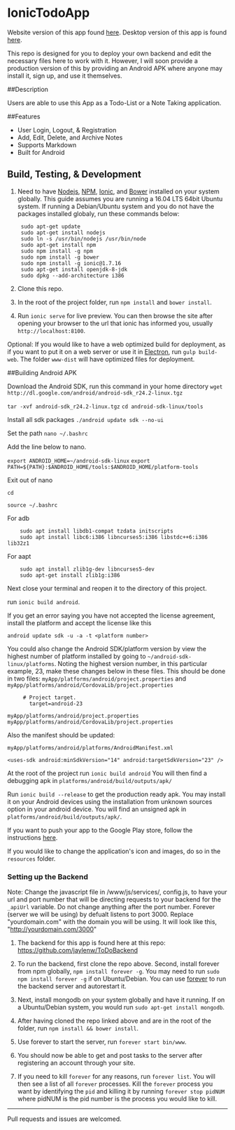 # IonicTodoApp

Website version of this app found [here](https://github.com/jaylenw/AngularJsTodoApp). Desktop version of this app is found [here](https://github.com/jaylenw/ElectronTodoApp).

This repo is designed for you to deploy your own backend and edit the necessary files here to work with it. However, I will soon provide a production version of this by providing an Android APK where anyone may install it, sign up, and use it themselves.

##Description

Users are able to use this App as a Todo-List or a Note Taking application.

##Features

* User Login, Logout, & Registration
* Add, Edit, Delete, and Archive Notes
* Supports Markdown
* Built for Android

## Build, Testing, & Development

1. Need to have [Nodejs](https://nodejs.org/en/), [NPM](https://www.npmjs.com/), [Ionic](http://ionicframework.com/), and [Bower](https://bower.io/) installed on your system globally. This guide assumes you are running a 16.04 LTS 64bit Ubuntu system. If running a Debian/Ubuntu system and you do not have the packages installed globaly, run these commands below:

        sudo apt-get update  
        sudo apt-get install nodejs  
        sudo ln -s /usr/bin/nodejs /usr/bin/node  
        sudo apt-get install npm
        sudo npm install -g npm
        sudo npm install -g bower
        sudo npm install -g ionic@1.7.16
        sudo apt-get install openjdk-8-jdk
        sudo dpkg --add-architecture i386

2. Clone this repo.

3. In the root of the project folder, run `npm install` and `bower install`.

4. Run `ionic serve` for live preview. You can then browse the site after opening your browser to the url that ionic has informed you, usually `http://localhost:8100`.

Optional: If you would like to have a web optimized build for deployment, as if you want to put it on a web server or use it in [Electron](http://electron.atom.io/), run `gulp build-web`. The folder `www-dist` will have optimized files for deployment.

##Building Android APK

Download the Android SDK, run this command in your home directory
`wget http://dl.google.com/android/android-sdk_r24.2-linux.tgz`

`tar -xvf android-sdk_r24.2-linux.tgz`
`cd android-sdk-linux/tools`

Install all sdk packages
`./android update sdk --no-ui`

Set the path
`nano ~/.bashrc`

Add the line below to nano.

`export ANDROID_HOME=~/android-sdk-linux`
`export PATH=${PATH}:$ANDROID_HOME/tools:$ANDROID_HOME/platform-tools`

Exit out of nano

`cd`

`source ~/.bashrc`

For adb

        sudo apt install libdb1-compat tzdata initscripts
        sudo apt install libc6:i386 libncurses5:i386 libstdc++6:i386 lib32z1

For aapt

        sudo apt install zlib1g-dev libncurses5-dev
        sudo apt-get install zlib1g:i386

Next close your terminal and reopen it to the directory of this project.

run `ionic build android`.

If you get an error saying you have not accepted the license agreement,
install the platform and accept the license like this

`android update sdk -u -a -t <platform number>`

You could also change the Android SDK/platform version by view the highest number
of platform installed by going to `~/android-sdk-linux/platforms`. Noting the highest
version number, in this particular example, 23, make these changes below in these files.
This should be done in two files:
`myApp/platforms/android/project.properties` and
`myApp/platforms/android/CordovaLib/project.properties`

         # Project target.
	       target=android-23

`myApp/platforms/android/project.properties myApp/platforms/android/CordovaLib/project.properties`

Also the manifest should be updated:

`myApp/platforms/android/platforms/AndroidManifest.xml`

`<uses-sdk android:minSdkVersion="14" android:targetSdkVersion="23" />`

At the root of the project run `ionic build android`
You will then find a debugging apk in `platforms/android/build/outputs/apk/`

Run `ionic build --release` to get the production ready apk. You may install it
on your Android devices using the installation from unknown sources option in
your android device. You will find an unsigned apk in `platforms/android/build/outputs/apk/`.

If you want to push your app to the Google Play store, follow the instructions
[here](http://ionicframework.com/docs/guide/publishing.html).

If you would like to change the application's icon and images, do so in the
`resources` folder.


### Setting up the Backend

Note: Change the javascript file in /www/js/services/, config.js,  to have your url and port number
   that will be directing requests to your backend for the `_apiUrl` variable. Do not change anything after the port number. Forever (server we will be using) by defualt listens to port 3000. Replace "yourdomain.com" with the domain you will be using. It will look like this, "http://yourdomain.com/3000"

1. The backend for this app is found here at this repo: https://github.com/jaylenw/ToDoBackend

2. To run the backend, first clone the repo above. Second, install forever from npm globally, `npm install forever -g`. You may    need to run `sudo npm install forever -g` if on Ubuntu/Debian.
   You can use [forever](https://www.npmjs.com/package/forever) to run the backend server and autorestart it.

3. Next, install mongodb on your system globally and have it running. If on a Ubuntu/Debian system, you would run
   `sudo apt-get install mongodb`.

4. After having cloned the repo linked above and are in the root of the folder, run `npm install && bower install`.

5. Use forever to start the server, run `forever start bin/www`.

6. You should now be able to get and post tasks to the server after registering an account through your site.

7. If you need to kill `forever` for any reasons, run `forever list`. You will then see a list of all `forever` processes. Kill the `forever` process you want
by identifying the `pid` and killing it by running `forever stop pidNUM` where pidNUM is the pid number is the process you would like to kill.

--------------------------------------------------------------------------------------------------------------

Pull requests and issues are welcomed.
